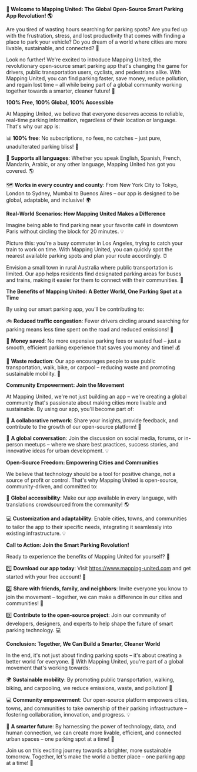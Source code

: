 **🚀 Welcome to Mapping United: The Global Open-Source Smart Parking App Revolution! 🌎**

Are you tired of wasting hours searching for parking spots? Are you fed up with the frustration, stress, and lost productivity that comes with finding a place to park your vehicle? Do you dream of a world where cities are more livable, sustainable, and connected? 🌟

Look no further! We're excited to introduce Mapping United, the revolutionary open-source smart parking app that's changing the game for drivers, public transportation users, cyclists, and pedestrians alike. With Mapping United, you can find parking faster, save money, reduce pollution, and regain lost time – all while being part of a global community working together towards a smarter, cleaner future! 🌟

**100% Free, 100% Global, 100% Accessible**

At Mapping United, we believe that everyone deserves access to reliable, real-time parking information, regardless of their location or language. That's why our app is:

📊 **100% free**: No subscriptions, no fees, no catches – just pure, unadulterated parking bliss! 💸

💬 **Supports all languages**: Whether you speak English, Spanish, French, Mandarin, Arabic, or any other language, Mapping United has got you covered. 🌎

🗺️ **Works in every country and county**: From New York City to Tokyo, London to Sydney, Mumbai to Buenos Aires – our app is designed to be global, adaptable, and inclusive! 🌍

**Real-World Scenarios: How Mapping United Makes a Difference**

Imagine being able to find parking near your favorite café in downtown Paris without circling the block for 20 minutes. 💡

Picture this: you're a busy commuter in Los Angeles, trying to catch your train to work on time. With Mapping United, you can quickly spot the nearest available parking spots and plan your route accordingly. ⏰

Envision a small town in rural Australia where public transportation is limited. Our app helps residents find designated parking areas for buses and trains, making it easier for them to connect with their communities. 🌄

**The Benefits of Mapping United: A Better World, One Parking Spot at a Time**

By using our smart parking app, you'll be contributing to:

🚲 **Reduced traffic congestion**: Fewer drivers circling around searching for parking means less time spent on the road and reduced emissions! 🌿

💸 **Money saved**: No more expensive parking fees or wasted fuel – just a smooth, efficient parking experience that saves you money and time! 💰

🚮 **Waste reduction**: Our app encourages people to use public transportation, walk, bike, or carpool – reducing waste and promoting sustainable mobility. 🌟

**Community Empowerment: Join the Movement**

At Mapping United, we're not just building an app – we're creating a global community that's passionate about making cities more livable and sustainable. By using our app, you'll become part of:

👥 **A collaborative network**: Share your insights, provide feedback, and contribute to the growth of our open-source platform! 🤝

💬 **A global conversation**: Join the discussion on social media, forums, or in-person meetups – where we share best practices, success stories, and innovative ideas for urban development. 💡

**Open-Source Freedom: Empowering Cities and Communities**

We believe that technology should be a tool for positive change, not a source of profit or control. That's why Mapping United is open-source, community-driven, and committed to:

🌟 **Global accessibility**: Make our app available in every language, with translations crowdsourced from the community! 🌎

💻 **Customization and adaptability**: Enable cities, towns, and communities to tailor the app to their specific needs, integrating it seamlessly into existing infrastructure. 💡

**Call to Action: Join the Smart Parking Revolution!**

Ready to experience the benefits of Mapping United for yourself? 🤔

1️⃣ **Download our app today**: Visit https://www.mapping-united.com and get started with your free account! 📱

2️⃣ **Share with friends, family, and neighbors**: Invite everyone you know to join the movement – together, we can make a difference in our cities and communities! 🌟

3️⃣ **Contribute to the open-source project**: Join our community of developers, designers, and experts to help shape the future of smart parking technology. 💻

**Conclusion: Together, We Can Build a Smarter, Cleaner World**

In the end, it's not just about finding parking spots – it's about creating a better world for everyone. 🌟 With Mapping United, you're part of a global movement that's working towards:

🌍 **Sustainable mobility**: By promoting public transportation, walking, biking, and carpooling, we reduce emissions, waste, and pollution! 🌿

💻 **Community empowerment**: Our open-source platform empowers cities, towns, and communities to take ownership of their parking infrastructure – fostering collaboration, innovation, and progress. 💡

🚀 **A smarter future**: By harnessing the power of technology, data, and human connection, we can create more livable, efficient, and connected urban spaces – one parking spot at a time! 🌟

Join us on this exciting journey towards a brighter, more sustainable tomorrow. Together, let's make the world a better place – one parking app at a time! 💖